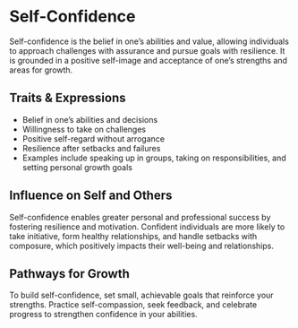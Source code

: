 # Self-Confidence

Self-confidence is the belief in one’s abilities and value, allowing individuals to approach challenges with assurance and pursue goals with resilience. It is grounded in a positive self-image and acceptance of one’s strengths and areas for growth.

## Traits & Expressions

- Belief in one’s abilities and decisions
- Willingness to take on challenges
- Positive self-regard without arrogance
- Resilience after setbacks and failures
- Examples include speaking up in groups, taking on responsibilities, and setting personal growth goals

## Influence on Self and Others

Self-confidence enables greater personal and professional success by fostering resilience and motivation. Confident individuals are more likely to take initiative, form healthy relationships, and handle setbacks with composure, which positively impacts their well-being and relationships.

## Pathways for Growth

To build self-confidence, set small, achievable goals that reinforce your strengths. Practice self-compassion, seek feedback, and celebrate progress to strengthen confidence in your abilities.
